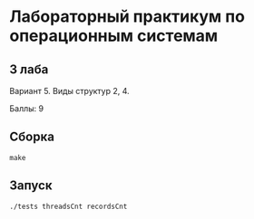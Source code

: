 # Лабораторный практикум по операционным системам

## 3 лаба

Вариант 5. Виды структур 2, 4.

Баллы: 9

## Сборка

```
make
```

## Запуск

```
./tests threadsCnt recordsCnt
```